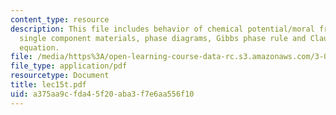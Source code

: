 ```yaml
---
content_type: resource
description: This file includes behavior of chemical potential/moral free energy in
  single component materials, phase diagrams, Gibbs phase rule and Clausius-Clapeyron
  equation.
file: /media/https%3A/open-learning-course-data-rc.s3.amazonaws.com/3-012-fundamentals-of-materials-science-fall-2005/a375aa9cfda45f20aba3f7e6aa556f10_lec15t.pdf
file_type: application/pdf
resourcetype: Document
title: lec15t.pdf
uid: a375aa9c-fda4-5f20-aba3-f7e6aa556f10
---
```

